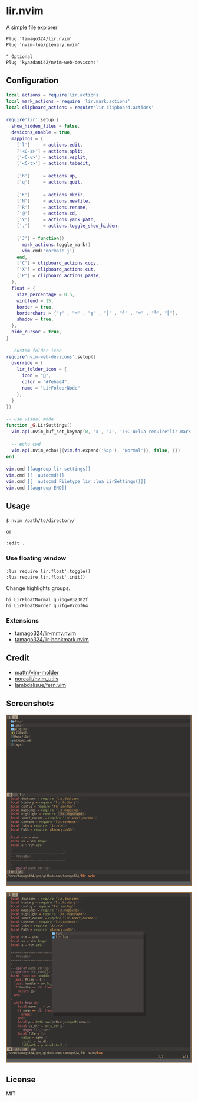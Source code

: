 # lir.nvim

A simple file explorer

```vim
Plug 'tamago324/lir.nvim'
Plug 'nvim-lua/plenary.nvim'

" Optional
Plug 'kyazdani42/nvim-web-devicons'
```


## Configuration

```lua
local actions = require'lir.actions'
local mark_actions = require 'lir.mark.actions'
local clipboard_actions = require'lir.clipboard.actions'

require'lir'.setup {
  show_hidden_files = false,
  devicons_enable = true,
  mappings = {
    ['l']     = actions.edit,
    ['<C-s>'] = actions.split,
    ['<C-v>'] = actions.vsplit,
    ['<C-t>'] = actions.tabedit,

    ['h']     = actions.up,
    ['q']     = actions.quit,

    ['K']     = actions.mkdir,
    ['N']     = actions.newfile,
    ['R']     = actions.rename,
    ['@']     = actions.cd,
    ['Y']     = actions.yank_path,
    ['.']     = actions.toggle_show_hidden,

    ['J'] = function()
      mark_actions.toggle_mark()
      vim.cmd('normal! j')
    end,
    ['C'] = clipboard_actions.copy,
    ['X'] = clipboard_actions.cut,
    ['P'] = clipboard_actions.paste,
  },
  float = {
    size_percentage = 0.5,
    winblend = 15,
    border = true,
    borderchars = {"╔" , "═" , "╗" , "║" , "╝" , "═" , "╚", "║"},
    shadow = true,
  },
  hide_cursor = true,
}

-- custom folder icon
require'nvim-web-devicons'.setup({
  override = {
    lir_folder_icon = {
      icon = "",
      color = "#7ebae4",
      name = "LirFolderNode"
    },
  }
})

-- use visual mode
function _G.LirSettings()
  vim.api.nvim_buf_set_keymap(0, 'x', 'J', ':<C-u>lua require"lir.mark.actions".toggle_mark("v")<CR>', {noremap = true, silent = true})

  -- echo cwd
  vim.api.nvim_echo({{vim.fn.expand('%:p'), 'Normal'}}, false, {})
end

vim.cmd [[augroup lir-settings]]
vim.cmd [[  autocmd!]]
vim.cmd [[  autocmd Filetype lir :lua LirSettings()]]
vim.cmd [[augroup END]]
```


## Usage

```sh
$ nvim /path/to/directory/
```

or

```vim
:edit .
```

### Use floating window

```
:lua require'lir.float'.toggle()
:lua require'lir.float'.init()
```

Change highlights groups.

```viml
hi LirFloatNormal guibg=#32302f
hi LirFloatBorder guifg=#7c6f64
```


### Extensions

* [tamago324/lir-mmv.nvim](https://github.com/tamago324/lir-mmv.nvim)
* [tamago324/lir-bookmark.nvim](https://github.com/tamago324/lir-bookmark.nvim)


## Credit

* [mattn/vim-molder](https://github.com/mattn/vim-molder)
* [norcalli/nvim_utils](https://github.com/norcalli/nvim_utils)
* [lambdalisue/fern.vim](https://github.com/lambdalisue/fern.vim)

## Screenshots

![](https://github.com/tamago324/images/blob/master/lir.nvim/lir-normal.png)

![](https://github.com/tamago324/images/blob/master/lir.nvim/lir-float.png)


## License

MIT
